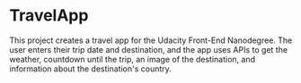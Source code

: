 # TravelApp
This project creates a travel app for the Udacity Front-End Nanodegree. The user enters their trip date and destination, and the app uses APIs to get the weather, countdown until the trip, an image of the destination, and information about the destination's country.
